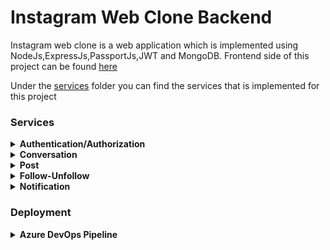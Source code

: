 # Instagram Web Clone Backend

Instagram web clone is a web application which is implemented using NodeJs,ExpressJs,PassportJs,JWT and MongoDB. Frontend side of this project can be found [here](https://github.com/orhanors/Instagram-FE)

Under the [services](https://github.com/orhanors/Instagram-BE/tree/master/src/services) folder you can find the services that is implemented for this project

### Services

<details>
<summary><b> Authentication/Authorization </b></summary>
    <p> This service includes auth/oauth implementation using jwt refresh token strategy </p>
    <p> PassportJs used for facebook oauth implementation </p>
    <p> Access tokens have 15m to expire and refresh tokens have 1week </p>
    <p> Tokens exist on httpOnly cookies. Nobody could access this tokens except your API call tool. </p>
    Here is the middleware that we're using for validating user tokens inside of our protected route:
    
```javascript
   const validateToken = async (req, res, next) => {
	try {
		let token = req.cookies.token;

		const decoded = await verifyJWT(token);

		const user = await UserModel.findOne({
			_id: decoded._id,
		})
			.populate({
				path: "followers",
				select: "-refreshTokens -__v -password",
			})
			.populate({
				path: "following",
				select: "-refreshTokens -__v -password",
			});

		if (!user) {
			throw new ApiError(401, "Unauthorized");
		}

		req.token = token;
		req.user = user;

		next();
	} catch (e) {
		next(new ApiError(401, "Unauthorized"));
	}
};
```
</details>



<details>
<summary><b> Conversation </b></summary>

```javascript
    const ConversationSchema = new mongoose.Schema({
	name: { type: String, unique: true },
	members: [{ id: String, socketId: String }],
	messages: [
		{
			sender: { type: String },
			receiver: { type: String },
			msg: { type: String },
		},
	],
});
```

<p> Conversation service is implementation of DM feature of instagram </p>
<p> Implemented using socket.io and rooms </p>
<p> Everytime when one user starts a conversation we generate a unique conversation name which contains both user id (user1Id@user2Id).So, if user1 starts a conversation
with user2 they will join same room and user2 won't be able to create same room again </p>

```javascript
  const generateUniqueRoomName = (user1, user2) => {
  const users = [user1, user2];

	let unique = [...new Set(users)].sort((a, b) => (a < b ? -1 : 1)); // ['username1', 'username2']
	let updatedRoomName = `${unique[0]}@${unique[1]}`;

	return updatedRoomName;
};
```
<p> Tokens exist on httpOnly cookies. Nobody could access this tokens except your API call tool. </p>
</details>

<details>
<summary><b> Post </b></summary>

<p> Users are able to upload image posts with a description</p>
<p> Cloudinary is used for image uploading. Here is the middleware implementation of cloudinary:  </p>

```javascript
cloudinary.config({
	cloud_name: CLOUDINARY_CLOUD_NAME,
	api_key: CLOUDINARY_API_KEY,
	api_secret: CLOUDINARY_API_SECRET,
});

const storage = new CloudinaryStorage({
	cloudinary: cloudinary,
	params: {
		folder: "striveTest",
	},
});

const cloudinaryMulter = multer({ storage: storage });

module.exports = cloudinaryMulter;
```

If we want to use <strong>cloudinaryMulter</strong> middleware in route it's easy peasy. We just need to call this middleware with an option like "single" or "array".

```javascript
userRouter.put("/me/update/image",cloudinaryMulter.single("image"),validateToken,editUserImage);
```
In the <strong>editUserImage</strong> controller, we are able to see "req.file.path" parameter which contains uploaded image url.

</details>


<details>
<summary><b> Follow-Unfollow </b></summary>

<p> This feature exists under the user service </p>
<p> If user1 wants to follow user2, user1 should have user2's ID in following array and user2 should have user1's ID in followers array. 
All these processes combined in Promise.all to make them work together. If one of operation is fail we won't see any change in database
Here is the implementation of following feature.  </p>


```javascript
exports.follow = async (req, res, next) => {
	try {
		const { followedUserId } = req.params;
		const currentUser = req.user;
		const followedUser = await UserModel.findById(followedUserId);

		if (!followedUser)
			throw new ApiError(404, "Followed User user is not found");

		currentUser.following.push(followedUser);
		followedUser.followers.push(currentUser._id);

		if (currentUser._id.toString() === followedUser._id.toString())
			throw new ApiError(400, "Users are same");
		const newNotification = await addFollowNotification(
			currentUser,
			followedUser
		); //Create a new notification for followed user

		//If one of them fails send error
		Promise.all([
			await currentUser.save(),
			await followedUser.save(),
			await newNotification.save(),
		])
			.then((result) => res.status(200).send("Ok"))
			.catch((e) => next(new ApiError()));
	} catch (error) {
		console.log("follow error: ", error);
		next(error);
	}
};
```
</details>


<details>
<summary><b> Notification </b></summary>

<p> Notification service was implemented using classic HTTP protocol. No websockets. Sorry for that. Next version will be imlemented with sockets </p>
<p> If user1 follows user2, user2 will see a notification from user1. Same for likes. If user1 likes user2's post user2 will have notification for this event </p>
<p> Here is the notification schema. It's seperated as following notifications and post notifications: </p>


```javascript
onst NotificationSchema = new mongoose.Schema({
	user: { type: mongoose.Schema.Types.ObjectId, ref: "User" },
	follows: [
		{
			id: String,
			username: String,
			image: String,
			seen: { type: Boolean, default: false },
			time: { type: Date, default: Date.now() },
		},
	],
	posts: [
		{
			userId: String,
			postId: String,
			like: Boolean,
			comment: Boolean,
			username: String,
			seen: { type: Boolean, default: false },
			time: { type: Date, default: Date.now() },
		},
	],
});
```
</details>

### Deployment

<details>
<summary><b> Azure DevOps Pipeline </b></summary>
	<p> Deployed on Azure Web Apps Service. Also created DevOps pipeline but it doesn't contain tests. Next feature will be implementation of Unit and Integration tests </p>
</details>
